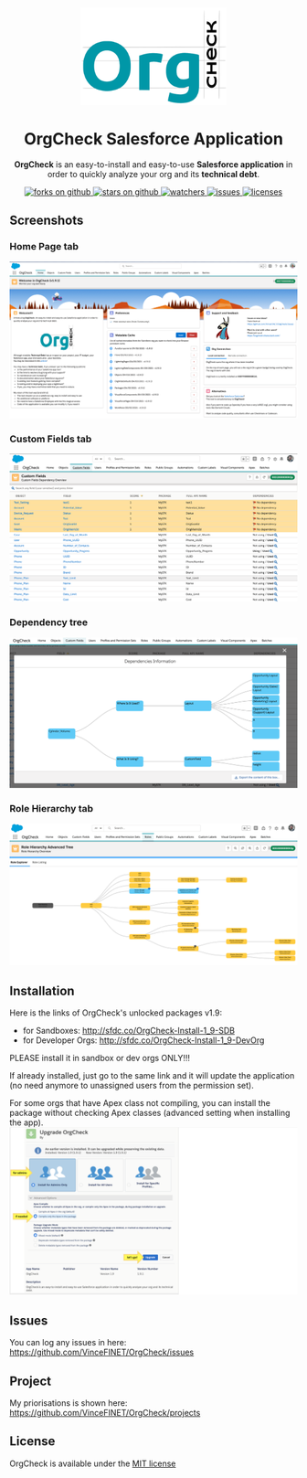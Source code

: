 <div align="center">
  <img src="docs/assets/pngs/Logo.png" width="256" alt="OrgCheck Logo" />
  <h1>OrgCheck Salesforce Application</h1>
  <p>
    <b>OrgCheck</b> is an easy-to-install and easy-to-use <b>Salesforce application</b> in order to quickly analyze your org and its <b>technical debt</b>.
  </p>
  <a href="https://github.com/VinceFINET/OrgCheck/network/members">
    <img alt="forks on github" src="https://img.shields.io/github/forks/VinceFINET/OrgCheck?style=flat-square&logoColor=blue">
  </a>
  <a href="https://github.com/VinceFINET/OrgCheck/stargazers">
    <img alt="stars on github" src="https://img.shields.io/github/stars/VinceFINET/OrgCheck?style=flat-square">
  </a>
  <a href="https://github.com/VinceFINET/OrgCheck/watchers">
    <img alt="watchers" src="https://img.shields.io/github/watchers/VinceFINET/OrgCheck?style=flat-square">
  </a>
  <a href="https://github.com/VinceFINET/OrgCheck/issues">
    <img alt="issues" src="https://img.shields.io/github/issues-raw/VinceFINET/OrgCheck?style=flat-square">
  </a>
  <a href="https://opensource.org/licenses/MIT">
    <img alt="licenses" src="https://img.shields.io/badge/License-MIT-yellow.svg">
  </a>
</div>

## Screenshots

### Home Page tab
![Home Page tab screenshot](/docs/images/screenshots/OrgCheck-v1.9.1-Screenshot1.png)

### Custom Fields tab
![Custom Fields tab screenshot](/docs/images/screenshots/OrgCheck-v1.9.2-Screenshot2.png)

### Dependency tree 
![Dependency tree screenshot](/docs/images/screenshots/OrgCheck-v1.9.2-Screenshot3.png)

### Role Hierarchy tab
![Role Hierarchy tab screenshot](/docs/images/screenshots/OrgCheck-v1.9.1-Screenshot4.png)


## Installation

Here is the links of OrgCheck's unlocked packages v1.9:
- for Sandboxes: http://sfdc.co/OrgCheck-Install-1_9-SDB
- for Developer Orgs: http://sfdc.co/OrgCheck-Install-1_9-DevOrg

PLEASE install it in sandbox or dev orgs ONLY!!!

If already installed, just go to the same link and it will update the application (no need anymore to unassigned users from the permission set).

For some orgs that have Apex class not compiling, you can install the package without checking Apex classes (advanced setting when installing the app).
![Installation Notice screenshot](/docs/images/screenshots/OrgCheck-v1.9.1-Screenshot5.png)


## Issues

You can log any issues in here:
https://github.com/VinceFINET/OrgCheck/issues


## Project

My priorisations is shown here:
https://github.com/VinceFINET/OrgCheck/projects


## License

OrgCheck is available under the [MIT license](LICENSE.md)
